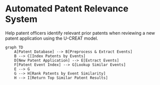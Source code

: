 # Automated Patent Relevance System
 Help patent officers identify relevant prior patents when reviewing a new patent application using the U-CREAT model.
```mermaid
graph TD
    A[Patent Database] --> B[Preprocess & Extract Events]
    B --> C[Index Patents by Events]    
    D[New Patent Application] --> E[Extract Events]    
    F[Patent Event Index] --> G[Lookup Similar Events]    
    E --> G    
    G --> H[Rank Patents by Event Similarity]    
    H --> I[Return Top Similar Patent Results]
